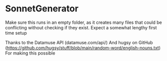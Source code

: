 # SonnetGenerator
Make sure this runs in an empty folder, as it creates many files that could be conflicting without checking if they exist.
Expect a somewhat lengthy first time setup

Thanks to the Datamuse API (datamuse.com/api/)
And hugsy on GitHub (https://github.com/hugsy/stuff/blob/main/random-word/english-nouns.txt)
For making this possible
